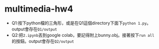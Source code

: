 # multimedia-hw4
- Q1:按下python檔的三角形，或是在Q1這個directory下面下`python 1.py`。output會存在`Q1/output`
- Q2:把`2.ipynb`丟到google colab，要記得附上bunny.obj。接著按下`run all`的按鈕。output會存在`Q2/output`